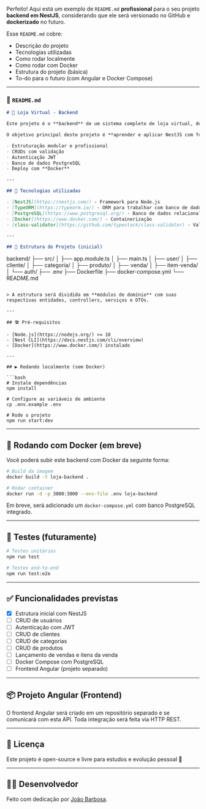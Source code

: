 Perfeito! Aqui está um exemplo de `README.md` **profissional** para o seu projeto **backend em NestJS**, considerando que ele será versionado no GitHub e **dockerizado** no futuro.

Esse `README.md` cobre:

- Descrição do projeto
- Tecnologias utilizadas
- Como rodar localmente
- Como rodar com Docker
- Estrutura do projeto (básica)
- To-do para o futuro (com Angular e Docker Compose)

---

### 📄 `README.md`

```markdown
# 🛒 Loja Virtual - Backend

Este projeto é o **backend** de um sistema completo de loja virtual, desenvolvido com **NestJS**, **PostgreSQL** e boas práticas de arquitetura (modularização, SOLID, DDD).

O objetivo principal deste projeto é **aprender e aplicar NestJS com foco em produção**, incluindo:

- Estruturação modular e profissional
- CRUDs com validação
- Autenticação JWT
- Banco de dados PostgreSQL
- Deploy com **Docker**

---

## 🚀 Tecnologias utilizadas

- [NestJS](https://nestjs.com/) - Framework para Node.js
- [TypeORM](https://typeorm.io/) - ORM para trabalhar com banco de dados
- [PostgreSQL](https://www.postgresql.org/) - Banco de dados relacional
- [Docker](https://www.docker.com/) - Containerização
- [class-validator](https://github.com/typestack/class-validator) - Validação de dados com DTOs

---

## 📁 Estrutura do Projeto (inicial)
```

backend/
├── src/
│ ├── app.module.ts
│ ├── main.ts
│ ├── user/
│ ├── cliente/
│ ├── categoria/
│ ├── produto/
│ ├── venda/
│ ├── item-venda/
│ └── auth/
├── .env
├── Dockerfile
├── docker-compose.yml
└── README.md

````

> A estrutura será dividida em **módulos de domínio** com suas respectivas entidades, controllers, serviços e DTOs.

---

## 🛠️ Pré-requisitos

- [Node.js](https://nodejs.org/) >= 18
- [Nest CLI](https://docs.nestjs.com/cli/overview)
- [Docker](https://www.docker.com/) instalado

---

## ▶️ Rodando localmente (sem Docker)

```bash
# Instale dependências
npm install

# Configure as variáveis de ambiente
cp .env.example .env

# Rode o projeto
npm run start:dev
````

---

## 🐳 Rodando com Docker (em breve)

Você poderá subir este backend com Docker da seguinte forma:

```bash
# Build da imagem
docker build -t loja-backend .

# Rodar container
docker run -d -p 3000:3000 --env-file .env loja-backend
```

Em breve, será adicionado um `docker-compose.yml` com banco PostgreSQL integrado.

---

## 🧪 Testes (futuramente)

```bash
# Testes unitários
npm run test

# Testes end-to-end
npm run test:e2e
```

---

## ✅ Funcionalidades previstas

- [x] Estrutura inicial com NestJS
- [ ] CRUD de usuários
- [ ] Autenticação com JWT
- [ ] CRUD de clientes
- [ ] CRUD de categorias
- [ ] CRUD de produtos
- [ ] Lançamento de vendas e itens da venda
- [ ] Docker Compose com PostgreSQL
- [ ] Frontend Angular (projeto separado)

---

## 📦 Projeto Angular (Frontend)

O frontend Angular será criado em um repositório separado e se comunicará com esta API. Toda integração será feita via HTTP REST.

---

## 📄 Licença

Este projeto é open-source e livre para estudos e evolução pessoal 🚀

---

## 👨‍💻 Desenvolvedor

Feito com dedicação por [João Barbosa](https://github.com/JoaoSBarbosa).

